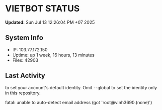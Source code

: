 # VIETBOT STATUS
**Updated**: Sun Jul 13 12:26:04 PM +07 2025

## System Info
- IP: 103.77.172.150
- Uptime: up 1 week, 16 hours, 13 minutes
- Files: 42903

## Last Activity

to set your account's default identity.
Omit --global to set the identity only in this repository.

fatal: unable to auto-detect email address (got 'root@vinh3690.(none)')
